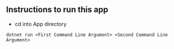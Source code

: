 ## Instructions to run this app
- cd into App directory

````
dotnet run <First Command Line Argument> <Second Command Line Argument>
````
